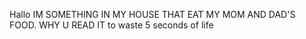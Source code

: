Hallo
IM SOMETHING IN MY HOUSE THAT EAT MY MOM AND DAD'S FOOD.
WHY U READ IT to waste 5 seconds of life
